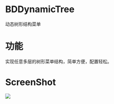 BDDynamicTree
=============

动态树形结构菜单

功能
====
实现任意多层的树形菜单结构，简单方便，配置轻松。

ScreenShot
=========
<img src="http://code4app.qiniudn.com/photo/53db6d0c933bf0c8018b45e6_1.png">
